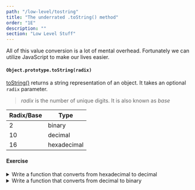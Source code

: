 ```yaml
---
path: "/low-level/tostring"
title: "The underrated .toString() method"
order: "1E"
description: ""
section: "Low Level Stuff"
---
```


All of this value conversion is a lot of mental overhead. Fortunately we can utilize JavaScript to make our lives easier.

#### `Object.prototype.toString(radix)`

[toString()](https://developer.mozilla.org/en-US/docs/Web/JavaScript/Reference/Global_Objects/Object/toString) returns a string representation of an object. It takes an optional `radix` parameter.

> _radix_ is the number of unique digits. It is also known as _base_

| Radix/Base      | Type |
| ----------- | ----------- |
| 2      | binary       |
| 10     | decimal       |
| 16     | hexadecimal       |


#### Exercise

<details>
  <summary>Write a function that converts from hexadecimal to decimal</summary>

```js
function hexToDecimal(hex) {
  return (hex).toString(10);
}
```
</details>

<details>
  <summary>Write a function that converts from decimal to binary</summary>

```js
function decimalToBinary(num) {
  return (num).toString(2);
}
```
</details>
